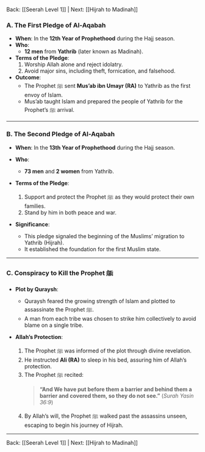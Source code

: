 Back: [[Seerah Level 1]] | Next: [[Hijrah to Madinah]]
### **A. The First Pledge of Al-Aqabah**  
- **When**: In the **12th Year of Prophethood** during the Hajj season.  
- **Who**:  
  - **12 men** from **Yathrib** (later known as Madinah).  
- **Terms of the Pledge**:  
  1. Worship Allah alone and reject idolatry.  
  2. Avoid major sins, including theft, fornication, and falsehood.  
- **Outcome**:  
  - The Prophet ﷺ sent **Mus’ab ibn Umayr (RA)** to Yathrib as the first envoy of Islam.  
  - Mus’ab taught Islam and prepared the people of Yathrib for the Prophet’s ﷺ arrival.  

---

### **B. The Second Pledge of Al-Aqabah**  
- **When**: In the **13th Year of Prophethood** during the Hajj season.  
- **Who**:  
  - **73 men** and **2 women** from Yathrib.  
- **Terms of the Pledge**:  
  1. Support and protect the Prophet ﷺ as they would protect their own families.  
  2. Stand by him in both peace and war.  

- **Significance**:  
  - This pledge signaled the beginning of the Muslims’ migration to Yathrib (Hijrah).  
  - It established the foundation for the first Muslim state.  

---

### **C. Conspiracy to Kill the Prophet ﷺ**  
- **Plot by Quraysh**:  
  - Quraysh feared the growing strength of Islam and plotted to assassinate the Prophet ﷺ.  
  - A man from each tribe was chosen to strike him collectively to avoid blame on a single tribe.  

- **Allah’s Protection**:  
  1. The Prophet ﷺ was informed of the plot through divine revelation.  
  2. He instructed **Ali (RA)** to sleep in his bed, assuring him of Allah’s protection.  
  3. The Prophet ﷺ recited:  
     > **“And We have put before them a barrier and behind them a barrier and covered them, so they do not see.”** (*Surah Yasin 36:9*)  
  4. By Allah’s will, the Prophet ﷺ walked past the assassins unseen, escaping to begin his journey of Hijrah.  

---

Back: [[Seerah Level 1]] | Next: [[Hijrah to Madinah]]